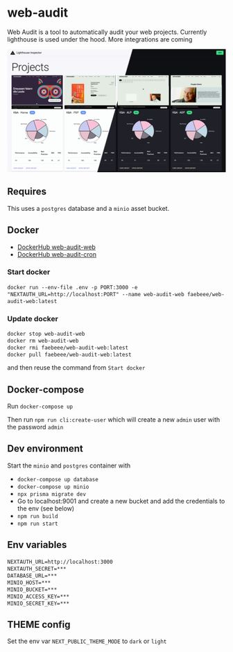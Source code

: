 # web-audit
Web Audit is a tool to automatically audit your web projects. Currently lighthouse is used under the hood.
More integrations are coming

![Overview](./doc/overview.png)

## Requires
This uses a `postgres` database and a `minio` asset bucket.

## Docker
- [DockerHub web-audit-web](https://hub.docker.com/r/faebeee/web-audit-web/tags)
- [DockerHub web-audit-cron](https://hub.docker.com/r/faebeee/web-audit-cron/tags)

### Start docker
```shell
docker run --env-file .env -p PORT:3000 -e "NEXTAUTH_URL=http://localhost:PORT" --name web-audit-web faebeee/web-audit-web:latest
```

### Update docker
```shell
docker stop web-audit-web
docker rm web-audit-web
docker rmi faebeee/web-audit-web:latest
docker pull faebeee/web-audit-web:latest
```
and then reuse the command from `Start docker`

## Docker-compose
Run `docker-compose up`

Then run `npm run cli:create-user` which will create a new `admin` user with the password `admin`


## Dev environment
Start the `minio` and `postgres` container with

- `docker-compose up database`
- `docker-compose up minio`
- `npx prisma migrate dev`
- Go to localhost:9001 and create a new bucket and add the credentials to the env (see below)
- `npm run build`
- `npm run start`

## Env variables

```dotenv
NEXTAUTH_URL=http://localhost:3000
NEXTAUTH_SECRET=***
DATABASE_URL=***
MINIO_HOST=***
MINIO_BUCKET=***
MINIO_ACCESS_KEY=***
MINIO_SECRET_KEY=***
```

## THEME config
Set the env var `NEXT_PUBLIC_THEME_MODE` to `dark` or `light`

